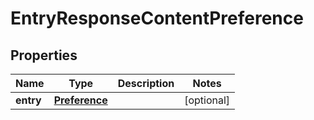 # EntryResponseContentPreference

## Properties
Name | Type | Description | Notes
------------ | ------------- | ------------- | -------------
**entry** | [**Preference**](Preference.md) |  |  [optional]

